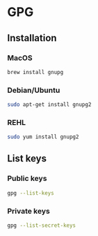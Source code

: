 # GPG

## Installation
### MacOS
```bash
brew install gnupg
```

### Debian/Ubuntu
```bash
sudo apt-get install gnupg2
```

### REHL
```bash
sudo yum install gnupg2
```

## List keys

### Public keys
```bash
gpg --list-keys
```

### Private keys
```bash
gpg --list-secret-keys
```
